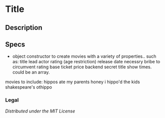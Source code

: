 # Title


## Description



## Specs
- object constructor to create movies with a variety of properties.. such as:
title
lead actor
rating (age restriction)
release date
necessry bribe to circumvent rating
base ticket price
backend secret title
show times. could be an array.



movies to include:
hippos ate my parents
honey i hippo'd the kids
shakespeare's othippo



### Legal

_Distributed under the MIT License_
